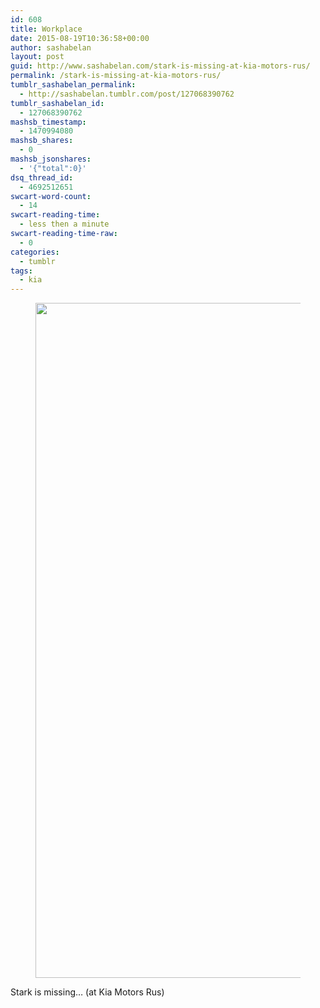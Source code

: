 ```yaml
---
id: 608
title: Workplace
date: 2015-08-19T10:36:58+00:00
author: sashabelan
layout: post
guid: http://www.sashabelan.com/stark-is-missing-at-kia-motors-rus/
permalink: /stark-is-missing-at-kia-motors-rus/
tumblr_sashabelan_permalink:
  - http://sashabelan.tumblr.com/post/127068390762
tumblr_sashabelan_id:
  - 127068390762
mashsb_timestamp:
  - 1470994080
mashsb_shares:
  - 0
mashsb_jsonshares:
  - '{"total":0}'
dsq_thread_id:
  - 4692512651
swcart-word-count:
  - 14
swcart-reading-time:
  - less then a minute
swcart-reading-time-raw:
  - 0
categories:
  - tumblr
tags:
  - kia
---
```

<div id='gallery-690' class='gallery galleryid-608 gallery-columns-1 gallery-size-full'>
  <figure class='gallery-item'> 
  
  <div class='gallery-icon landscape'>
    <img width="1080" height="1080" src="http://www.sashabelan.ru/wp-content/uploads/2015/08/tumblr_ntbs5n5pmX1qarj97o1_1280.jpg" class="attachment-full size-full" alt="" srcset="http://www.sashabelan.ru/wp-content/uploads/2015/08/tumblr_ntbs5n5pmX1qarj97o1_1280.jpg 1080w, http://www.sashabelan.ru/wp-content/uploads/2015/08/tumblr_ntbs5n5pmX1qarj97o1_1280-150x150.jpg 150w, http://www.sashabelan.ru/wp-content/uploads/2015/08/tumblr_ntbs5n5pmX1qarj97o1_1280-300x300.jpg 300w, http://www.sashabelan.ru/wp-content/uploads/2015/08/tumblr_ntbs5n5pmX1qarj97o1_1280-768x768.jpg 768w, http://www.sashabelan.ru/wp-content/uploads/2015/08/tumblr_ntbs5n5pmX1qarj97o1_1280-1024x1024.jpg 1024w, http://www.sashabelan.ru/wp-content/uploads/2015/08/tumblr_ntbs5n5pmX1qarj97o1_1280-830x830.jpg 830w, http://www.sashabelan.ru/wp-content/uploads/2015/08/tumblr_ntbs5n5pmX1qarj97o1_1280-230x230.jpg 230w, http://www.sashabelan.ru/wp-content/uploads/2015/08/tumblr_ntbs5n5pmX1qarj97o1_1280-350x350.jpg 350w" sizes="(max-width: 1080px) 100vw, 1080px" />
  </div></figure>
</div>

Stark is missing… (at Kia Motors Rus)